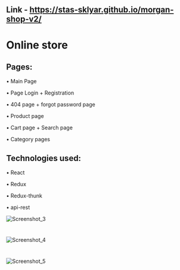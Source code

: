 ## Link - https://stas-sklyar.github.io/morgan-shop-v2/

# Online store

## Pages: 

  • Main Page
  
  • Page Login + Registration
  
  • 404 page + forgot password page
  
  • Product page
  
  • Cart page + Search page
  
  • Сategory pages
  
  
  
## Technologies used:

  • React
  
  • Redux
  
  • Redux-thunk
  
  • api-rest
  


![Screenshot_3](https://user-images.githubusercontent.com/61268997/122746594-d5dcaf00-d292-11eb-86c3-26d5dd4f06f5.png)

#

![Screenshot_4](https://user-images.githubusercontent.com/61268997/122746663-e856e880-d292-11eb-9da8-8dee022eb83c.png)

# 

![Screenshot_5](https://user-images.githubusercontent.com/61268997/122746818-12100f80-d293-11eb-95d4-e97cb07a7482.png)
